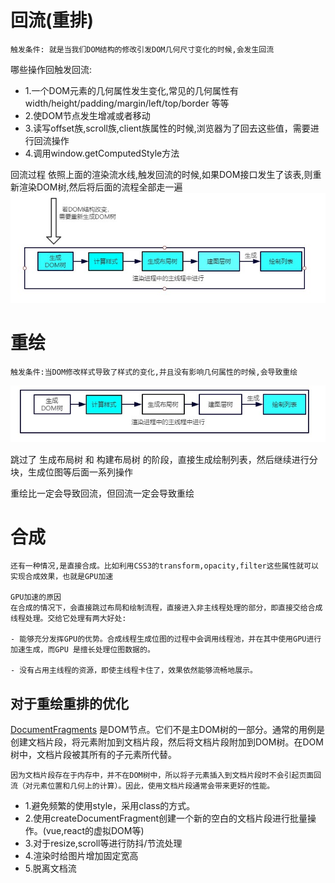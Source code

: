 # 回流(重排)
    触发条件: 就是当我们DOM结构的修改引发DOM几何尺寸变化的时候,会发生回流

哪些操作回触发回流:
  - 1.一个DOM元素的几何属性发生变化,常见的几何属性有width/height/padding/margin/left/top/border 等等
  - 2.使DOM节点发生增减或者移动
  - 3.读写offset族,scroll族,client族属性的时候,浏览器为了回去这些值，需要进行回流操作
  - 4.调用window.getComputedStyle方法

回流过程
    依照上面的渲染流水线,触发回流的时候,如果DOM接口发生了该表,则重新渲染DOM树,然后将后面的流程全部走一遍
![](./img/回流.jpg)


# 重绘

    触发条件:当DOM修改样式导致了样式的变化,并且没有影响几何属性的时候,会导致重绘

![](./img/重绘.jpg)

跳过了 生成布局树 和 构建布局树 的阶段，直接生成绘制列表，然后继续进行分块，生成位图等后面一系列操作

重绘比一定会导致回流，但回流一定会导致重绘

# 合成

    还有一种情况,是直接合成。比如利用CSS3的transform,opacity,filter这些属性就可以实现合成效果，也就是GPU加速

    GPU加速的原因
    在合成的情况下，会直接跳过布局和绘制流程，直接进入非主线程处理的部分，即直接交给合成线程处理。交给它处理有两大好处:

    - 能够充分发挥GPU的优势。合成线程生成位图的过程中会调用线程池，并在其中使用GPU进行加速生成，而GPU 是擅长处理位图数据的。

    - 没有占用主线程的资源，即使主线程卡住了，效果依然能够流畅地展示。

## 对于重绘重排的优化
  [DocumentFragments](https://developer.mozilla.org/zh-CN/docs/Web/API/Document/createDocumentFragment) 是DOM节点。它们不是主DOM树的一部分。通常的用例是创建文档片段，将元素附加到文档片段，然后将文档片段附加到DOM树。在DOM树中，文档片段被其所有的子元素所代替。

    因为文档片段存在于内存中，并不在DOM树中，所以将子元素插入到文档片段时不会引起页面回流（对元素位置和几何上的计算）。因此，使用文档片段通常会带来更好的性能。
- 1.避免频繁的使用style，采用class的方式。
- 2.使用createDocumentFragment创建一个新的空白的文档片段进行批量操作。(vue,react的虚拟DOM等)
- 3.对于resize,scroll等进行防抖/节流处理
- 4.渲染时给图片增加固定宽高
- 5.脱离文档流

